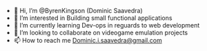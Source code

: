 - 👋 Hi, I’m @ByrenKingson (Dominic Saavedra)
- 👀 I’m interested in Building small functional applications
- 🌱 I’m currently learning Dev-ops in reguards to web development
- 💞️ I’m looking to collaborate on videogame emulation projects
- 📫 How to reach me Dominic.i.saavedra@gmail.com

<!---
ByrenKingson/ByrenKingson is a ✨ special ✨ repository because its `README.md` (this file) appears on your GitHub profile.
You can click the Preview link to take a look at your changes.
--->
